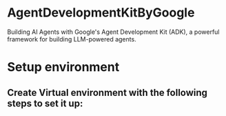 # AgentDevelopmentKitByGoogle

Building AI Agents with Google's Agent Development Kit (ADK), a powerful framework for building LLM-powered agents.

# Setup environment

## Create Virtual environment with the following steps to set it up:
